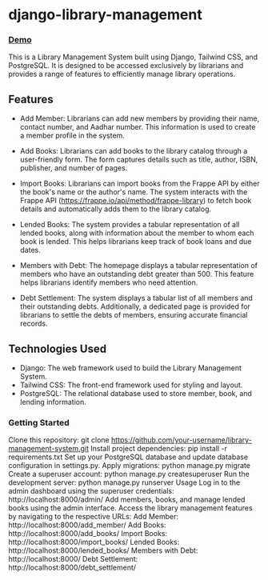 # django-library-management
### [Demo](https://dajngo-library-management-nxkuqw9vy-kaustubh05334.vercel.app/)
This is a Library Management System built using Django, Tailwind CSS, and PostgreSQL. It is designed to be accessed exclusively by librarians and provides a range of features to efficiently manage library operations.

## Features
- Add Member: Librarians can add new members by providing their name, contact number, and Aadhar number. This information is used to create a member profile in the system.

- Add Books: Librarians can add books to the library catalog through a user-friendly form. The form captures details such as title, author, ISBN, publisher, and number of pages.

- Import Books: Librarians can import books from the Frappe API by either the book's name or the author's name. The system interacts with the Frappe API (https://frappe.io/api/method/frappe-library) to fetch book details and automatically adds them to the library catalog.

- Lended Books: The system provides a tabular representation of all lended books, along with information about the member to whom each book is lended. This helps librarians keep track of book loans and due dates.

- Members with Debt: The homepage displays a tabular representation of members who have an outstanding debt greater than 500. This feature helps librarians identify members who need attention.

- Debt Settlement: The system displays a tabular list of all members and their outstanding debts. Additionally, a dedicated page is provided for librarians to settle the debts of members, ensuring accurate financial records.

## Technologies Used
- Django: The web framework used to build the Library Management System.
- Tailwind CSS: The front-end framework used for styling and layout.
- PostgreSQL: The relational database used to store member, book, and lending information.
### Getting Started
Clone this repository: git clone https://github.com/your-username/library-management-system.git
Install project dependencies: pip install -r requirements.txt
Set up your PostgreSQL database and update database configuration in settings.py.
Apply migrations: python manage.py migrate
Create a superuser account: python manage.py createsuperuser
Run the development server: python manage.py runserver
Usage
Log in to the admin dashboard using the superuser credentials: http://localhost:8000/admin/
Add members, books, and manage lended books using the admin interface.
Access the library management features by navigating to the respective URLs:
Add Member: http://localhost:8000/add_member/
Add Books: http://localhost:8000/add_books/
Import Books: http://localhost:8000/import_books/
Lended Books: http://localhost:8000/lended_books/
Members with Debt: http://localhost:8000/
Debt Settlement: http://localhost:8000/debt_settlement/
